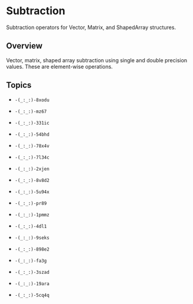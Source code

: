# Subtraction

Subtraction operators for Vector, Matrix, and ShapedArray structures.

## Overview

Vector, matrix, shaped array subtraction using single and double precision values. These are element-wise operations.

## Topics

- ``-(_:_:)-8xodu``
- ``-(_:_:)-mz67``
- ``-(_:_:)-331ic``
- ``-(_:_:)-54bhd``
- ``-(_:_:)-78x4v``
- ``-(_:_:)-7l34c``

- ``-(_:_:)-2xjen``
- ``-(_:_:)-8v8d2``
- ``-(_:_:)-5u94x``
- ``-(_:_:)-pr89``
- ``-(_:_:)-1pmmz``
- ``-(_:_:)-4dl1``

- ``-(_:_:)-9seks``
- ``-(_:_:)-898e2``
- ``-(_:_:)-fa3g``
- ``-(_:_:)-3szad``
- ``-(_:_:)-19ara``
- ``-(_:_:)-5cq4q``
